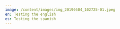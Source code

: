 ```yaml
---
image: /content/images/img_20190504_102725-01.jpeg
en: Testing the english
es: Testing the spanish
---
```

